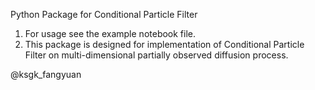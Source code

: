 Python Package for Conditional Particle Filter

1. For usage see the example notebook file.
2. This package is designed for implementation of Conditional Particle Filter on multi-dimensional partially observed diffusion process.

@ksgk_fangyuan
